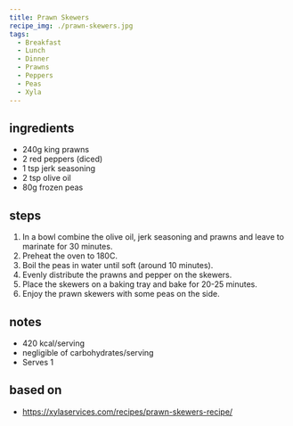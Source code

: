 ```yaml
---
title: Prawn Skewers
recipe_img: ./prawn-skewers.jpg
tags:
  - Breakfast
  - Lunch
  - Dinner
  - Prawns
  - Peppers
  - Peas
  - Xyla
---
```


<!-- markdownlint-disable MD024 -->

## ingredients

- 240g king prawns
- 2 red peppers (diced)
- 1 tsp jerk seasoning
- 2 tsp olive oil
- 80g frozen peas

## steps

1. In a bowl combine the olive oil, jerk seasoning and prawns and leave to marinate for 30 minutes.
2. Preheat the oven to 180C.
3. Boil the peas in water until soft (around 10 minutes).
4. Evenly distribute the prawns and pepper on the skewers.
5. Place the skewers on a baking tray and bake for 20-25 minutes.
6. Enjoy the prawn skewers with some peas on the side.

## notes

- 420 kcal/serving
- negligible of carbohydrates/serving
- Serves 1

## based on

- https://xylaservices.com/recipes/prawn-skewers-recipe/
<!-- markdownlint-enable MD024 -->
